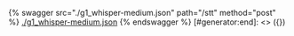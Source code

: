 [#generator:start]: <> ({ "template": "openapi" })
{% swagger src="./g1_whisper-medium.json" path="/stt" method="post" %}
[./g1_whisper-medium.json](./g1_whisper-medium.json)
{% endswagger %}
[#generator:end]: <> ({})
